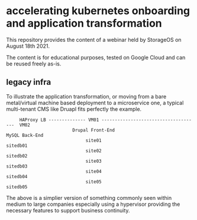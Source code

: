 # accelerating kubernetes onboarding and application transformation  

This repository provides the content of a webinar held by StorageOS on August 18th 2021.   

The content is for educational purposes, tested on Google Cloud and can be reused freely as-is.   

## legacy infra  

To illustrate the application transformation, or moving from a bare metal/virtual machine based deployment to a microservice one, a typical multi-tenant CMS like Druapl fits perfectly the example. 

```
     HAProxy LB -------------- VM01 -------------------------------------  VM02
                         Drupal Front-End                            MySQL Back-End
                              site01                                     sitedb01
                              site02                                     sitedb02
                              site03                                     sitedb03
                              site04                                     sitedb04
                              site05                                     sitedb05     
```
The above is a simplier version of something commonly seen within medium to large companies especially using a hypervisor providing the necessary features to support business continuity. 

